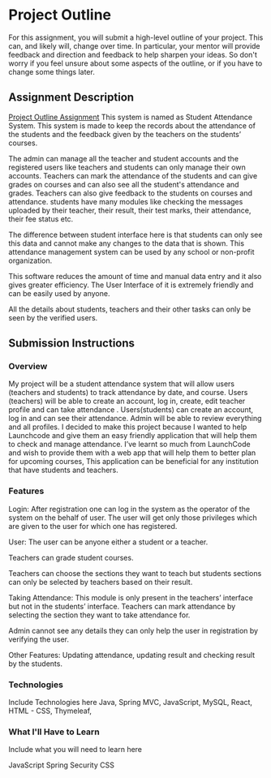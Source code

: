 # Project Outline
For this assignment, you will submit a high-level outline of your project. This can, and likely will, change over time.
 In particular, your mentor will provide feedback and direction and feedback to help sharpen your ideas.
 So don't worry if you feel unsure about some aspects of the outline, or if you have to change some things later.





## Assignment Description
[Project Outline Assignment](https://education.launchcode.org/liftoff/assignments/project-outline/)
This system is named as Student Attendance System.
 This system is made to keep the records about the attendance of the students and the feedback given by the
  teachers on the students’ courses.

 The admin can manage all the teacher and student accounts and the registered users like teachers and students
   can only manage their own accounts.
 Teachers can mark the attendance of the students and can give grades on courses and can also see all
   the student's attendance and grades. Teachers can also give feedback to the students on courses and attendance.
   students have many modules like checking the messages uploaded by their teacher, their result, their test marks,
   their attendance, their fee status etc.

  The difference between student interface here is that students can only see this data and cannot make any changes
  to the data that is shown.
  This attendance management system can be used by any school or non-profit organization.

  This software reduces the amount of time and manual data entry and it also gives greater efficiency.
  The User Interface of it is extremely friendly and can be easily used by anyone.


  All the details about students, teachers and their other tasks can only be seen by the verified users.

## Submission Instructions

### Overview
My project will be a student attendance system that will allow users (teachers and students) to track attendance by date, and course. Users (teachers) will be able to create an account, log in, create, edit teacher profile and can take attendance . Users(students) can create an account, log in and can see their attendance. Admin will be able to review everything and all profiles.
I decided to make this project because I wanted to help Launchcode and give them an easy friendly application that will help them to check and manage attendance. I’ve learnt so much from LaunchCode and wish to provide them with a web app that will help them to better plan for upcoming courses,
This application can be beneficial for any institution that have students and teachers.

### Features
Login:
After registration one can log in the system as the operator of the system on the behalf of user.
 The user will get only those privileges which are given to the user for which one has registered.


User:
The user can be anyone either a student or a teacher.

Teachers can grade student courses.

Teachers can choose the sections they want to teach but students sections can only be selected by teachers based on
their result.

Taking Attendance:
This module is only present in the teachers’ interface but not in the students’ interface. Teachers can mark attendance
 by selecting the section they want to take attendance for.

 Admin cannot see any details they can only help the user in registration by verifying the user.

Other Features:
 Updating attendance, updating result and checking result by the students.

### Technologies
Include Technologies here
Java,
Spring MVC,
JavaScript,
MySQL,
React,
HTML - CSS,
Thymeleaf,

### What I'll Have to Learn
Include what you will need to learn here

JavaScript
Spring Security
CSS
